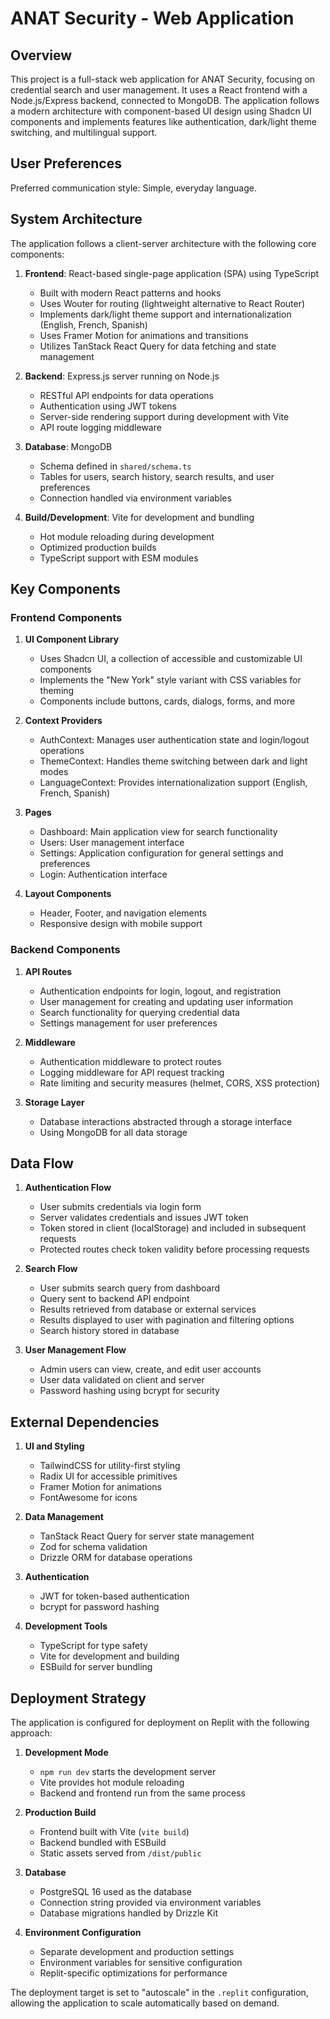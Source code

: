 # ANAT Security - Web Application

## Overview
This project is a full-stack web application for ANAT Security, focusing on credential search and user management. It uses a React frontend with a Node.js/Express backend, connected to MongoDB. The application follows a modern architecture with component-based UI design using Shadcn UI components and implements features like authentication, dark/light theme switching, and multilingual support.

## User Preferences
Preferred communication style: Simple, everyday language.

## System Architecture
The application follows a client-server architecture with the following core components:

1. **Frontend**: React-based single-page application (SPA) using TypeScript
   - Built with modern React patterns and hooks
   - Uses Wouter for routing (lightweight alternative to React Router)
   - Implements dark/light theme support and internationalization (English, French, Spanish)
   - Uses Framer Motion for animations and transitions
   - Utilizes TanStack React Query for data fetching and state management

2. **Backend**: Express.js server running on Node.js
   - RESTful API endpoints for data operations
   - Authentication using JWT tokens
   - Server-side rendering support during development with Vite
   - API route logging middleware

3. **Database**: MongoDB
   - Schema defined in `shared/schema.ts`
   - Tables for users, search history, search results, and user preferences
   - Connection handled via environment variables

4. **Build/Development**: Vite for development and bundling
   - Hot module reloading during development
   - Optimized production builds
   - TypeScript support with ESM modules

## Key Components

### Frontend Components

1. **UI Component Library**
   - Uses Shadcn UI, a collection of accessible and customizable UI components
   - Implements the "New York" style variant with CSS variables for theming
   - Components include buttons, cards, dialogs, forms, and more

2. **Context Providers**
   - AuthContext: Manages user authentication state and login/logout operations
   - ThemeContext: Handles theme switching between dark and light modes
   - LanguageContext: Provides internationalization support (English, French, Spanish)

3. **Pages**
   - Dashboard: Main application view for search functionality
   - Users: User management interface
   - Settings: Application configuration for general settings and preferences
   - Login: Authentication interface

4. **Layout Components**
   - Header, Footer, and navigation elements
   - Responsive design with mobile support

### Backend Components

1. **API Routes**
   - Authentication endpoints for login, logout, and registration
   - User management for creating and updating user information
   - Search functionality for querying credential data
   - Settings management for user preferences

2. **Middleware**
   - Authentication middleware to protect routes
   - Logging middleware for API request tracking
   - Rate limiting and security measures (helmet, CORS, XSS protection)

3. **Storage Layer**
   - Database interactions abstracted through a storage interface
   - Using MongoDB for all data storage

## Data Flow

1. **Authentication Flow**
   - User submits credentials via login form
   - Server validates credentials and issues JWT token
   - Token stored in client (localStorage) and included in subsequent requests
   - Protected routes check token validity before processing requests

2. **Search Flow**
   - User submits search query from dashboard
   - Query sent to backend API endpoint
   - Results retrieved from database or external services
   - Results displayed to user with pagination and filtering options
   - Search history stored in database

3. **User Management Flow**
   - Admin users can view, create, and edit user accounts
   - User data validated on client and server
   - Password hashing using bcrypt for security

## External Dependencies

1. **UI and Styling**
   - TailwindCSS for utility-first styling
   - Radix UI for accessible primitives
   - Framer Motion for animations
   - FontAwesome for icons

2. **Data Management**
   - TanStack React Query for server state management
   - Zod for schema validation
   - Drizzle ORM for database operations

3. **Authentication**
   - JWT for token-based authentication
   - bcrypt for password hashing

4. **Development Tools**
   - TypeScript for type safety
   - Vite for development and building
   - ESBuild for server bundling

## Deployment Strategy

The application is configured for deployment on Replit with the following approach:

1. **Development Mode**
   - `npm run dev` starts the development server
   - Vite provides hot module reloading
   - Backend and frontend run from the same process

2. **Production Build**
   - Frontend built with Vite (`vite build`)
   - Backend bundled with ESBuild
   - Static assets served from `/dist/public`

3. **Database**
   - PostgreSQL 16 used as the database
   - Connection string provided via environment variables
   - Database migrations handled by Drizzle Kit

4. **Environment Configuration**
   - Separate development and production settings
   - Environment variables for sensitive configuration
   - Replit-specific optimizations for performance

The deployment target is set to "autoscale" in the `.replit` configuration, allowing the application to scale automatically based on demand.